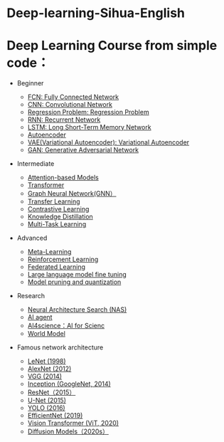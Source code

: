 # Deep-learning-Sihua-English
# Deep Learning Course from simple code：
- Beginner
  - [FCN: Fully Connected Network](https://github.com/pengsihua2023/Deep-learning-Sihua-English/blob/main/Beginner%3A%20FCN(MLP).md)
  - [CNN: Convolutional Network](https://github.com/pengsihua2023/Deep-learning-Sihua-English/blob/main/Beginner%3A%20CNN.md)
  - [Regression Problem: Regression Problem](https://github.com/pengsihua2023/Deep-learning-Sihua-English/blob/main/Beginner%3A%20Regression%20Problem.md)
  - [RNN: Recurrent Network](https://github.com/pengsihua2023/Deep-learning-Sihua-English/blob/main/Beginner%3A%20RNN.md)
  - [LSTM: Long Short-Term Memory Network](https://github.com/pengsihua2023/Deep-learning-Sihua-English/blob/main/Beginner%3A%20LSTM.md)   
  - [Autoencoder](https://github.com/pengsihua2023/Deep-learning-Sihua-English/blob/main/Beginner%3A%20Autoencoder.md)
  - [VAE(Variational Autoencoder): Variational Autoencoder](https://github.com/pengsihua2023/Deep-learning-Sihua-English/blob/main/Beginner%3A%20VAE.md)
  - [GAN: Generative Adversarial Network](https://github.com/pengsihua2023/Deep-learning-Sihua-English/blob/main/Beginner%3A%20GAN.md) 
    
- Intermediate
  - [Attention-based Models](https://github.com/pengsihua2023/Deep-learning-Sihua-English/blob/main/Intermediate:%20Attention-based%20Model.md)
  - [Transformer](https://github.com/pengsihua2023/Deep-learning-Sihua-English/blob/main/Intermediate:%20Transformer.md)
  - [Graph Neural Network(GNN）](https://github.com/pengsihua2023/Deep-learning-Sihua-English/blob/main/Intermediate:%20Graph%20Neural%20Network(GNN).md)
  - [Transfer Learning](https://github.com/pengsihua2023/Deep-learning-Sihua-English/blob/main/Intermediate:%20Transfer%20Learning.md)
  - [Contrastive Learning](https://github.com/pengsihua2023/Deep-learning-Sihua-English/blob/main/Intermediate:%20Contrastive%20Learning.md)
  - [Knowledge Distillation](https://github.com/pengsihua2023/Deep-learning-Sihua-English/blob/main/Intermediate:%20Knowledge%20Distillation.md)
  - [Multi-Task Learning](https://github.com/pengsihua2023/Deep-learning-Sihua-English/blob/main/Intermediate:%20Multi-Task%20Learning.md)      
    
- Advanced
  - [Meta-Learning]()
  - [Reinforcement Learning]()
  - [Federated Learning]()
  - [Large language model fine tuning]()
  - [Model pruning and quantization]()
    
- Research 
  - [Neural Architecture Search (NAS)]()
  - [AI agent]()
  - [AI4science：AI for Scienc]()
  - [World Model]()

- Famous network architecture
    - [LeNet (1998)]()
    - [AlexNet (2012)]()
    - [VGG (2014)]()
    - [Inception (GoogleNet, 2014)]()
    - [ResNet（2015）]()
    - [U-Net (2015)]()
    - [YOLO (2016)]()
    - [EfficientNet (2019)]()
    - [Vision Transformer (ViT, 2020)]()
    - [Diffusion Models（2020s）]()
